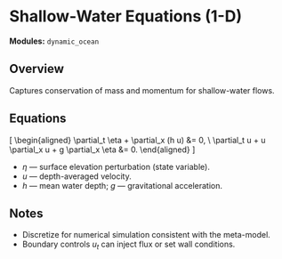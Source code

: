 # Shallow-Water Equations (1-D)

**Modules:** `dynamic_ocean`

## Overview

Captures conservation of mass and momentum for shallow-water flows.

## Equations

\[
\begin{aligned}
\partial_t \eta + \partial_x (h u) &= 0, \\
\partial_t u + u \partial_x u + g \partial_x \eta &= 0.
\end{aligned}
\]

- $\eta$ — surface elevation perturbation (state variable).
- $u$ — depth-averaged velocity.
- $h$ — mean water depth; $g$ — gravitational acceleration.

## Notes

- Discretize for numerical simulation consistent with the meta-model.
- Boundary controls $u_t$ can inject flux or set wall conditions.

